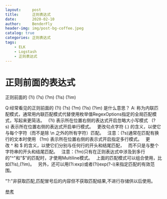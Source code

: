 ```yaml
---
layout:     post
title:      正则表达式
date:       2020-02-10
author:     BenderFly
header-img: img/post-bg-coffee.jpeg
catalog: true
categories: 正则表达式
tags:
    - ELK
    - Logstash
	- 正则表达式
---
```


# 正则前面的表达式 
正则前面的 (?i) (?s) (?m) (?is) (?im)

Q:经常看见的正则前面的 (?i) (?s) (?m) (?is) (?im) 是什么意思？
A: 称为内联匹配模式，通常用内联匹配模式代替使用枚举值RegexOptions指定的全局匹配模式，写起来更简洁。
  (?i) 表示所在位置右侧的表达式开启忽略大小写模式
  (?s) 表示所在位置右侧的表达式开启单行模式。
  更改句点字符 (.) 的含义，以使它与每个字符（而不是除 \n 之外的所有字符）匹配。
  注意：(?s)通常在匹配有换行的文本时使用
  (?m) 表示所在位置右侧的表示式开启指定多行模式。
  更改 ^ 和 $ 的含义，以使它们分别与任何行的开头和结尾匹配，
  而不只是与整个字符串的开头和结尾匹配。
  注意：(?m)只有在正则表达式中涉及到多行的"^"和"$"的匹配时，才使用Multiline模式。
  上面的匹配模式可以组合使用，比如(?is),(?im)。
  另外，还可以用(?i:exp)或者(?i)exp(?-i)来指定匹配的有效范围。

"?:"非获取匹配,匹配冒号后的内容但不获取匹配结果,不进行存储供以后使用。


[参考](https://blog.csdn.net/codepen/article/details/40396769)